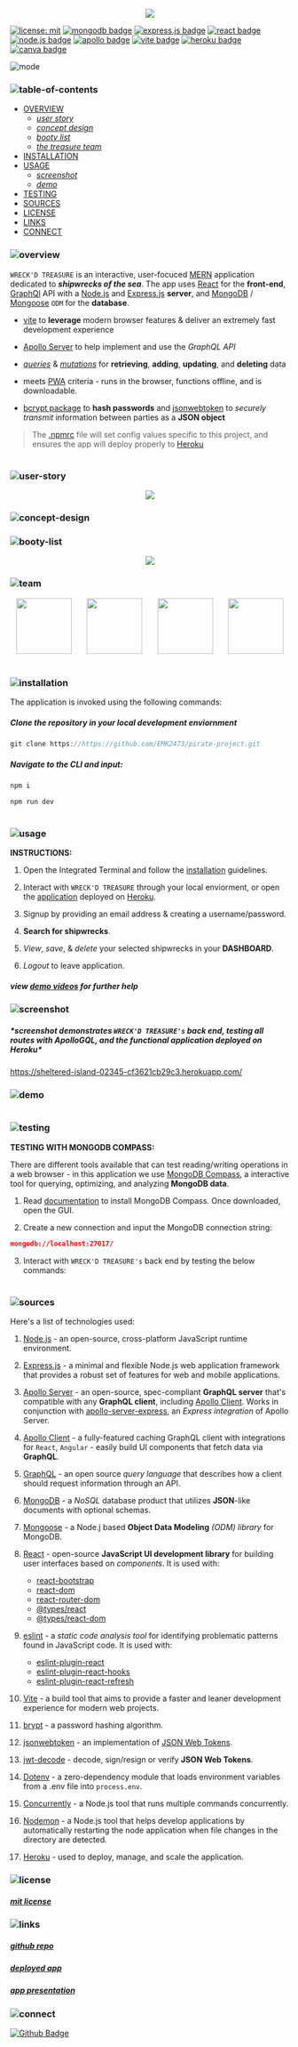 <p align="center">
<img src="./sunken-booty/branding/header.png"/>
</p>

[![license: mit](https://img.shields.io/badge/license-mit-blue)](https://opensource.org/licenses/MIT)
[![mongodb badge](https://img.shields.io/badge/mongodb-darkblue.svg?&logo=MongoDB&logoColor=white)](https://www.mongodb.com/)
[![express.js badge](https://img.shields.io/badge/express-gold.svg?&logo=Express&logoColor=white)](https://expressjs.com/)
[![react badge](https://img.shields.io/badge/react-cyan.svg?&logo=React&logoColor=white)](https://react.dev/)
[![node.js badge](https://img.shields.io/badge/node-teal?logo=nodedotjs&logoColor=white&style=flat)](https://nodejs.org/en)
[![apollo badge](https://img.shields.io/badge/-apollographQL-lightblue?&logo=apollo-graphql)](https://www.apollographql.com/)
[![vite badge](https://img.shields.io/badge/vite-lightyellow.svg?&logo=Vite&logoColor=white)](https://vitejs.dev/)
[![heroku badge](https://img.shields.io/badge/heroku-grey.svg?&logo=Insomnia&logoColor=white)](https://heroku.com)
[![canva badge](https://img.shields.io/badge/canva-lightgrey.svg?&logo=Canva&logoColor=white)](https://canva.com/)

<p align="left">
  <img alt="mode" src="https://img.shields.io/badge/view-darkmode-black.svg?&logo=Github&logoColor=white" >
</p>

### ![table-of-contents](./sunken-booty/branding/toc.png)

- [OVERVIEW](#overview)
  - [_user story_](#user-story)
  - [_concept design_](#concept-design)
  - [_booty list_](#luck-list)
  - [_the treasure team_](#team)
- [INSTALLATION](#installation)
- [USAGE](#usage)
  - [_screenshot_](#screenshot)
  - [_demo_](#demo)
- [TESTING](#testing)
- [SOURCES](#sources)
- [LICENSE](#license)
- [LINKS](#links)
- [CONNECT](#connect)

### ![overview](./sunken-booty/branding/1.png)

`WRECK'D TREASURE` is an interactive, user-focuced [MERN](https://www.geeksforgeeks.org/mern-stack/) application dedicated to **_shipwrecks of the sea_**. The app uses [React](https://react.dev/) for the **front-end**, [GraphQl](https://graphql.org/) API with a [Node.js](https://nodejs.org/en) and [Express.js](https://www.npmjs.com/package/express) **server**, and [MongoDB](https://www.mongodb.com/) / [Mongoose](https://mongoosejs.com/docs/) `ODM` for the **database**.

- [vite](https://vitejs.dev/) to **leverage** modern browser features & deliver an extremely fast development experience

- [Apollo Server]() to help implement and use the _GraphQL API_

- _[queries](https://www.apollographql.com/docs/react/data/queries)_ & _[mutations](https://www.apollographql.com/docs/react/data/mutations/)_ for **retrieving**, **adding**, **updating**, and **deleting** data

- meets [PWA](https://developer.mozilla.org/en-US/docs/Web/Progressive_web_apps) criteria - runs in the browser, functions offline, and is downloadable.

- [bcrypt package](https://www.npmjs.com/package/bcrypt) to **hash passwords** and [jsonwebtoken](https://www.npmjs.com/package/jsonwebtoken) to _securely transmit_ information between parties as a **JSON object**

> The [.npmrc](https://docs.npmjs.com/cli/v10/configuring-npm/npmrc) file will set config values specific to this project, and ensures the app will deploy properly to [Heroku](https://www.heroku.com)

#

### ![user-story](./sunken-booty/branding/9.png)

<p align="center"> 
  <img src="./sunken-booty/branding/user-story.png"/>
</p>

### ![concept-design](./sunken-booty/branding/10.png)

### ![booty-list](./sunken-booty/branding/11.png)

<p align="center">
  <img src="./sunken-booty/branding/booty-list.png"/>
</p>

### ![team](./sunken-booty/branding/treasure-team.png)

<p align="center">
  <a href="https://github.com/christiecamp"><img width="100px" src="./sunken-booty/branding/christiecamp.png"/></a>
  &#8287;&#8287;&#8287;&#8287;&#8287;
  <a href="https://github.com/EMK2473"><img width="100px" src="./sunken-booty/branding/emk2473.png"></a>
  &#8287;&#8287;&#8287;&#8287;&#8287;
  <a href="https://github.com/Sharkman478"><img width="100px" src="./sunken-booty/branding/sharkman478.png"/></a>
  &#8287;&#8287;&#8287;&#8287;&#8287;
  <a href="https://github.com/ChrisGaye"><img width="100px" src="./sunken-booty/branding/chrisgaye.png"></a>
</p>

#

### ![installation](./sunken-booty/branding/2.png)

The application is invoked using the following commands:

##### _Clone the repository in your local development enviornment_

```javascript
git clone https://https://github.com/EMK2473/pirate-project.git
```

##### _Navigate to the CLI and input:_

```javascript
npm i
```

```javascript
npm run dev
```

#

### ![usage](./sunken-booty/branding/3.png)

**INSTRUCTIONS:**

1. Open the Integrated Terminal and follow the [installation](#installation) guidelines.

2. Interact with `WRECK'D TREASURE` through your local enviorment, or open the [application]() deployed on [Heroku](https://heroku.com/home).

3. Signup by providing an email address & creating a username/password.

4. **Search for shipwrecks**.

5. _View_, _save_, & _delete_ your selected shipwrecks in your **DASHBOARD**.

6. _Logout_ to leave application.

##### view [demo videos](#demo) for further help

### ![screenshot](./sunken-booty/branding/12.png)

##### \*screenshot demonstrates `WRECK'D TREASURE's` back end, testing all routes with **ApolloGQL**, and the functional application deployed on **Heroku\***

https://sheltered-island-02345-cf3621cb29c3.herokuapp.com/

### ![demo](./sunken-booty/branding/13.png)

#

### ![testing](./sunken-booty/branding/8.png)

**TESTING WITH MONGODB COMPASS:**

There are different tools available that can test reading/writing operations in a web browser - in this application we use [MongoDB Compass](https://www.mongodb.com/products/tools/compass), a interactive tool for querying, optimizing, and analyzing **MongoDB data**.

1. Read [documentation](https://www.mongodb.com/docs/compass/current/) to install MongoDB Compass. Once downloaded, open the GUI.

2. Create a new connection and input the MongoDB connection string:

```json
mongodb://localhost:27017/
```

3. Interact with `WRECK'D TREASURE's` back end by testing the below commands:

#

### ![sources](./sunken-booty/branding/4.png)

Here's a list of technologies used:

1. [Node.js](https://nodejs.org/en) - an open-source, cross-platform JavaScript runtime environment.

2. [Express.js](<(https://expressjs.com)>) - a minimal and flexible Node.js web application framework that provides a robust set of features for web and mobile applications.

3. [Apollo Server](https://webpack.js.org/) - an open-source, spec-compliant **GraphQL server** that's compatible with any **GraphQL client**, including [Apollo Client](). Works in conjunction with [apollo-server-express](https://www.npmjs.com/package/apollo-server-express), an _Express integration_ of Apollo Server.

4. [Apollo Client](https://www.npmjs.com/package/@apollo/client) - a fully-featured caching GraphQL client with integrations for `React`, `Angular` - easily build UI components that fetch data via **GraphQL**.

5. [GraphQL](https://graphql.org/) - an open source _query language_ that describes how a client should request information through an API.

6. [MongoDB](https://www.mongodb.com/) - a _NoSQL_ database product that utilizes **JSON**-like documents with optional schemas.

7. [Mongoose](https://mongoosejs.com/) - a Node.j based **Object Data Modeling** _(ODM) library_ for MongoDB.

8. [React](https://react.dev/) - open-source **JavaScript UI development library** for building user interfaces based on _components_. It is used with:

   - [react-bootstrap](https://www.npmjs.com/package/react-bootstrap)
   - [react-dom](https://legacy.reactjs.org/docs/react-dom.html)
   - [react-router-dom](https://www.npmjs.com/package/react-router-dom)
   - [@types/react](https://www.npmjs.com/package/@types/react)
   - [@types/react-dom](https://www.npmjs.com/package/@types/react-dom)

9. [eslint](https://eslint.org/) - a _static code analysis tool_ for identifying problematic patterns found in JavaScript code. It is used with:

   - [eslint-plugin-react](https://www.npmjs.com/package/eslint-plugin-react)
   - [eslint-plugin-react-hooks](https://www.npmjs.com/package/eslint-plugin-react-hooks)
   - [eslint-plugin-react-refresh](https://www.npmjs.com/package/eslint-plugin-react-refresh)

10. [Vite](https://vitejs.dev/guide/) - a build tool that aims to provide a faster and leaner development experience for modern web projects.

11. [brypt](https://www.npmjs.com/package/bcrypt) - a password hashing algorithm.

12. [jsonwebtoken]() - an implementation of [JSON Web Tokens](https://datatracker.ietf.org/doc/html/rfc7519).

13. [jwt-decode](https://www.npmjs.com/package/jwt-decode) - decode, sign/resign or verify **JSON Web Tokens**.

14. [Dotenv](https://www.npmjs.com/package/dotenv) - a zero-dependency module that loads environment variables from a .env file into `process.env`.

15. [Concurrently](https://www.npmjs.com/package/concurrently) - a Node.js tool that runs multiple commands concurrently.

16. [Nodemon](https://www.npmjs.com/package/nodemon) - a Node.js tool that helps develop applications by automatically restarting the node application when file changes in the directory are detected.

17. [Heroku](https://heroku.com) - used to deploy, manage, and scale the application.

<!-- react-confetti -->
<!-- antd -->


### ![license](./sunken-booty/branding/5.png)

##### [mit license](./LICENSE)

### ![links](./sunken-booty/branding/6.png)

##### [*github repo*](https://github.com/EMK2473/pirate-project)

##### [*deployed app*](https://sheltered-island-02345-cf3621cb29c3.herokuapp.com/)

##### [*app presentation*](https://www.canva.com/design/DAF8UV7ftLc/Q4O-dCsjD_Wx63bHvdYxjA/view?utm_content=DAF8UV7ftLc&utm_campaign=designshare&utm_medium=link&utm_source=editor)

### ![connect](./sunken-booty/branding/7.png)

[![Github Badge](https://img.shields.io/badge/wreck'dtreasure-gold.svg?&logo=Github&logoColor=white)](https://github.com/EMK2473/pirate-project)


